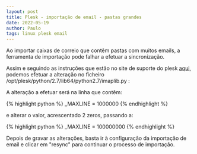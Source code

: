 ```yaml
---
layout: post
title: Plesk - importação de email - pastas grandes
date: 2022-05-19
author: Paulo
tags: linux plesk email
---
```


Ao importar caixas de correio que contêm pastas com muitos emails, a ferramenta de importação pode falhar a efetuar a sincronização.

Assim e seguindo as instruções que estão no site de suporte do plesk [aqui](https://support.plesk.com/hc/en-us/articles/360009682414--BUG-Mail-importing-of-a-large-mailbox-fails-in-Plesk-Failed-to-backup-IMAP-folder-INBOX-got-more-than-1000000-bytes-All-messages-of-that-folder-will-not-be-migrated), podemos efetuar a alteração no ficheiro /opt/plesk/python/2.7/lib64/python2.7/imaplib.py :

A alteração a efetuar será na linha que contêm:

{% highlight python %}
    _MAXLINE = 1000000
{% endhighlight %}

e alterar o valor, acrescentado 2 zeros, passando a:

{% highlight python %}
    _MAXLINE = 100000000
{% endhighlight %}


Depois de gravar as alterações, basta ir à configuração da importação de email e clicar em "resync" para continuar o processo de importação.


